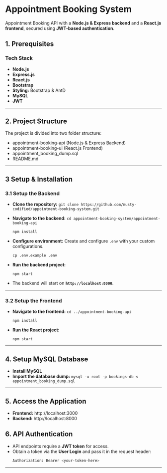 # Appointment Booking System

Appointment Booking API with a **Node.js & Express backend** and a **React.js frontend**, secured using 
**JWT-based authentication**.

## 1. Prerequisites ##
### Tech Stack ###

- **Node.js**
- **Express.js**
- **React.js**
- **Bootstrap** 
- **Styling:** Bootstrap & AntD
- **MySQL** 
- **JWT**

---

## 2. Project Structure ##

The project is divided into two folder structure:

- appointment-booking-api (Node.js & Express Backend)
- appointment-booking-ui (React.js Frontend)
- appointment_booking_dump.sql
- README.md

---

## 3 Setup & Installation ##

### 3.1 Setup the Backend ###

- **Clone the repository:**
  `git clone https://github.com/musty-codified/appointment-booking-system.git`
- **Navigate to the backend:**
  `cd appointment-booking-system/appointment-booking-api`

  `npm install`
- **Configure environment:** Create and configure `.env` with your custom configurations.

  `cp .env.example .env`
- **Run the backend project:**

  `npm start`

- The backend will start on **`http://localhost:8000`**.

---

### 3.2 Setup the Frontend ###
- **Navigate to the frontend:**
  `cd ../appointment-booking-api`

  `npm install`
- **Run the React project:**

  `npm start`

---

## 4. Setup MySQL Database ##

- **Install MySQL**
- **Import the database dump:**
  `mysql -u root -p bookings-db < appointment_booking_dump.sql`

---

## 5. Access the Application ##

- **Frontend:** http://localhost:3000
- **Backend:** http://localhost:8000


## 6. API Authentication ##

- API endpoints require a **JWT token** for access.
- Obtain a token via the **User Login** and pass it in the request header:
  ```sh
  Authorization: Bearer <your-token-here>
  ```

---
